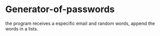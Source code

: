 # Generator-of-passwords
the program receives a especific email and random words,    append the words in a lists.
